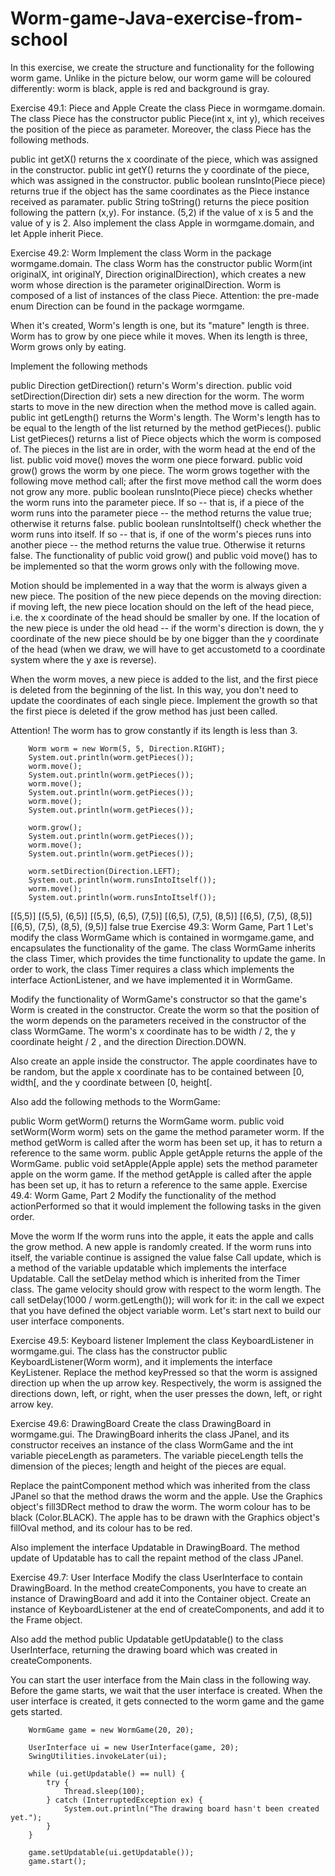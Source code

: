 # Worm-game-Java-exercise-from-school
In this exercise, we create the structure and functionality for the following worm game. Unlike in the picture below, our worm game will be coloured differently: worm is black, apple is red and background is gray.



Exercise 49.1: Piece and Apple
Create the class Piece in wormgame.domain. The class Piece has the constructor public Piece(int x, int y), which receives the position of the piece as parameter. Moreover, the class Piece has the following methods.

public int getX() returns the x coordinate of the piece, which was assigned in the constructor.
public int getY() returns the y coordinate of the piece, which was assigned in the constructor.
public boolean runsInto(Piece piece) returns true if the object has the same coordinates as the Piece instance received as paramater.
public String toString() returns the piece position following the pattern (x,y). For instance. (5,2) if the value of x is 5 and the value of y is 2.
Also implement the class Apple in wormgame.domain, and let Apple inherit Piece.

Exercise 49.2: Worm
Implement the class Worm in the package wormgame.domain. The class Worm has the constructor public Worm(int originalX, int originalY, Direction originalDirection), which creates a new worm whose direction is the parameter originalDirection. Worm is composed of a list of instances of the class Piece. Attention: the pre-made enum Direction can be found in the package wormgame.

When it's created, Worm's length is one, but its "mature" length is three. Worm has to grow by one piece while it moves. When its length is three, Worm grows only by eating.

Implement the following methods

public Direction getDirection() return's Worm's direction.
public void setDirection(Direction dir) sets a new direction for the worm. The worm starts to move in the new direction when the method move is called again.
public int getLength() returns the Worm's length. The Worm's length has to be equal to the length of the list returned by the method getPieces().
public List<Piece> getPieces() returns a list of Piece objects which the worm is composed of. The pieces in the list are in order, with the worm head at the end of the list.
public void move() moves the worm one piece forward.
public void grow() grows the worm by one piece. The worm grows together with the following move method call; after the first move method call the worm does not grow any more.
public boolean runsInto(Piece piece) checks whether the worm runs into the parameter piece. If so -- that is, if a piece of the worm runs into the parameter piece -- the method returns the value true; otherwise it returns false.
public boolean runsIntoItself() check whether the worm runs into itself. If so -- that is, if one of the worm's pieces runs into another piece -- the method returns the value true. Otherwise it returns false.
The functionality of public void grow() and public void move() has to be implemented so that the worm grows only with the following move.

Motion should be implemented in a way that the worm is always given a new piece. The position of the new piece depends on the moving direction: if moving left, the new piece location should on the left of the head piece, i.e. the x coordinate of the head should be smaller by one. If the location of the new piece is under the old head -- if the worm's direction is down, the y coordinate of the new piece should be by one bigger than the y coordinate of the head (when we draw, we will have to get accustometd to a coordinate system where the y axe is reverse).

When the worm moves, a new piece is added to the list, and the first piece is deleted from the beginning of the list. In this way, you don't need to update the coordinates of each single piece. Implement the growth so that the first piece is deleted if the grow method has just been called.

Attention! The worm has to grow constantly if its length is less than 3.

        Worm worm = new Worm(5, 5, Direction.RIGHT);
        System.out.println(worm.getPieces());
        worm.move();
        System.out.println(worm.getPieces());
        worm.move();
        System.out.println(worm.getPieces());
        worm.move();
        System.out.println(worm.getPieces());

        worm.grow();
        System.out.println(worm.getPieces());
        worm.move();
        System.out.println(worm.getPieces());

        worm.setDirection(Direction.LEFT);
        System.out.println(worm.runsIntoItself());
        worm.move();
        System.out.println(worm.runsIntoItself());
[(5,5)]
[(5,5), (6,5)]
[(5,5), (6,5), (7,5)]
[(6,5), (7,5), (8,5)]
[(6,5), (7,5), (8,5)]
[(6,5), (7,5), (8,5), (9,5)]
false
true
Exercise 49.3: Worm Game, Part 1
Let's modify the class WormGame which is contained in wormgame.game, and encapsulates the functionality of the game. The class WormGame inherits the class Timer, which provides the time functionality to update the game. In order to work, the class Timer requires a class which implements the interface ActionListener, and we have implemented it in WormGame.

Modify the functionality of WormGame's constructor so that the game's Worm is created in the constructor. Create the worm so that the position of the worm depends on the parameters received in the constructor of the class WormGame. The worm's x coordinate has to be width / 2, the y coordinate height / 2 , and the direction Direction.DOWN.

Also create an apple inside the constructor. The apple coordinates have to be random, but the apple x coordinate has to be contained between [0, width[, and the y coordinate between [0, height[.

Also add the following methods to the WormGame:

public Worm getWorm() returns the WormGame worm.
public void setWorm(Worm worm) sets on the game the method parameter worm. If the method getWorm is called after the worm has been set up, it has to return a reference to the same worm.
public Apple getApple returns the apple of the WormGame.
public void setApple(Apple apple) sets the method parameter apple on the worm game. If the method getApple is called after the apple has been set up, it has to return a reference to the same apple.
Exercise 49.4: Worm Game, Part 2
Modify the functionality of the method actionPerformed so that it would implement the following tasks in the given order.

Move the worm
If the worm runs into the apple, it eats the apple and calls the grow method. A new apple is randomly created.
If the worm runs into itself, the variable continue is assigned the value false
Call update, which is a method of the variable updatable which implements the interface Updatable.
Call the setDelay method which is inherited from the Timer class. The game velocity should grow with respect to the worm length. The call setDelay(1000 / worm.getLength()); will work for it: in the call we expect that you have defined the object variable worm.
Let's start next to build our user interface components.

Exercise 49.5: Keyboard listener
Implement the class KeyboardListener in wormgame.gui. The class has the constructor public KeyboardListener(Worm worm), and it implements the interface KeyListener. Replace the method keyPressed so that the worm is assigned direction up when the up arrow key. Respectively, the worm is assigned the directions down, left, or right, when the user presses the down, left, or right arrow key.

Exercise 49.6: DrawingBoard
Create the class DrawingBoard in wormgame.gui. The DrawingBoard inherits the class JPanel, and its constructor receives an instance of the class WormGame and the int variable pieceLength as parameters. The variable pieceLength tells the dimension of the pieces; length and height of the pieces are equal.

Replace the paintComponent method which was inherited from the class JPanel so that the method draws the worm and the apple. Use the Graphics object's fill3DRect method to draw the worm. The worm colour has to be black (Color.BLACK). The apple has to be drawn with the Graphics object's fillOval method, and its colour has to be red.

Also implement the interface Updatable in DrawingBoard. The method update of Updatable has to call the repaint method of the class JPanel.

Exercise 49.7: User Interface
Modify the class UserInterface to contain DrawingBoard. In the method createComponents, you have to create an instance of DrawingBoard and add it into the Container object. Create an instance of KeyboardListener at the end of createComponents, and add it to the Frame object.

Also add the method public Updatable getUpdatable() to the class UserInterface, returning the drawing board which was created in createComponents.

You can start the user interface from the Main class in the following way. Before the game starts, we wait that the user interface is created. When the user interface is created, it gets connected to the worm game and the game gets started.

        WormGame game = new WormGame(20, 20);

        UserInterface ui = new UserInterface(game, 20);
        SwingUtilities.invokeLater(ui);

        while (ui.getUpdatable() == null) {
            try {
                Thread.sleep(100);
            } catch (InterruptedException ex) {
                System.out.println("The drawing board hasn't been created yet.");
            }
        }

        game.setUpdatable(ui.getUpdatable());
        game.start();
